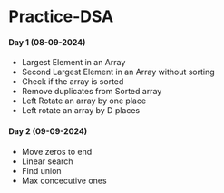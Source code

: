 # Practice-DSA
<h4>Day 1 (08-09-2024)</h4>
<ul>
<li>Largest Element in an Array</li>
<li>Second Largest Element in an Array without sorting</li>
<li>Check if the array is sorted</li>
<li>Remove duplicates from Sorted array</li>
<li>Left Rotate an array by one place</li>
<li>Left rotate an array by D places</li>
</ul>
<h4>Day 2 (09-09-2024)</h4>
<ul>
<li>Move zeros to end</li>
<li>Linear search</li>
<li>Find union</li>
<li>Max concecutive ones</li>
</ul>
